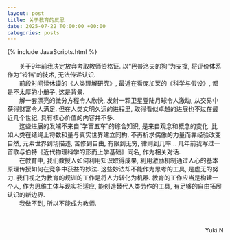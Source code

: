 ```yaml
---
layout: post
title: 关于教育的反思
date: 2025-07-22 T0:00:00 +00:00
categories: posts
---
```


{% include JavaScripts.html %}

&emsp;&emsp;关于9年前我决定放弃考取教师资格证. 以“巴普洛夫的狗”为支撑, 将评价体系作为“铃铛”的技术, 无法传递认识.  
&emsp;&emsp;前段时间读休谟的《人类理解研究》, 最近在看庞加莱的《科学与假设》, 都是不太厚的小册子, 这是背景.  
&emsp;&emsp;解一套漂亮的微分方程令人欣快, 发射一颗卫星登陆月球令人激动, 从交易中获得财富令人满足. 但在人类文明久远的进程里, 取得看似卓越的进展也不过在最近几个世纪, 具有核心价值的内容并不多.  
&emsp;&emsp;这些进展的发端不来自“学富五车”的综合知识, 是来自观念和概念的变化. 比如人类在结绳上将数和量与真实世界建立同构, 不再祈求偶像的力量而靠经验改变自然, 元素世界到场描述, 苦修到自由, 有限到无穷, 律则到几率... 几年前我写过一首歌与伯特《近代物理科学的形而上学基础》同名, 作为相关对话.  
&emsp;&emsp;在教育中, 我们教授人如何利用知识取得成果, 利用激励机制通过人心的基本原理传授如何在竞争中获益的妙法. 这些妙法却不能作为思考的工具, 是虚无的努力. 我们视之为教育的规训的工作是将人力转化为机器. 教育的工作应当是构建一个人, 作为思维主体与现实相适应, 能创造替代人类劳作的工具, 有足够的自由拓展认识的新边界.  
&emsp;&emsp;我做不到, 所以不能成为教师.  

&emsp;&emsp;
<p align="right">Yuki.N</p>  

